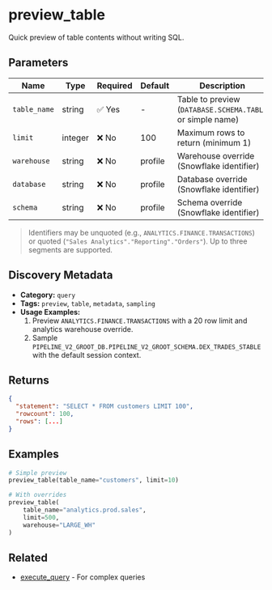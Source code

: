 # preview_table

Quick preview of table contents without writing SQL.

## Parameters

| Name | Type | Required | Default | Description |
|------|------|----------|---------|-------------|
| `table_name` | string | ✅ Yes | - | Table to preview (`DATABASE.SCHEMA.TABLE` or simple name) |
| `limit` | integer | ❌ No | 100 | Maximum rows to return (minimum 1) |
| `warehouse` | string | ❌ No | profile | Warehouse override (Snowflake identifier) |
| `database` | string | ❌ No | profile | Database override (Snowflake identifier) |
| `schema` | string | ❌ No | profile | Schema override (Snowflake identifier) |

> Identifiers may be unquoted (e.g., `ANALYTICS.FINANCE.TRANSACTIONS`) or quoted (`"Sales Analytics"."Reporting"."Orders"`). Up to three segments are supported.

## Discovery Metadata

- **Category:** `query`
- **Tags:** `preview`, `table`, `metadata`, `sampling`
- **Usage Examples:**
  1. Preview `ANALYTICS.FINANCE.TRANSACTIONS` with a 20 row limit and analytics warehouse override.
  2. Sample `PIPELINE_V2_GROOT_DB.PIPELINE_V2_GROOT_SCHEMA.DEX_TRADES_STABLE` with the default session context.

## Returns

```json
{
  "statement": "SELECT * FROM customers LIMIT 100",
  "rowcount": 100,
  "rows": [...]
}
```

## Examples

```python
# Simple preview
preview_table(table_name="customers", limit=10)

# With overrides
preview_table(
    table_name="analytics.prod.sales",
    limit=500,
    warehouse="LARGE_WH"
)
```

## Related

- [execute_query](execute_query.md) - For complex queries
